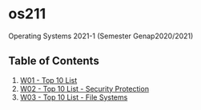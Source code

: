 # os211
Operating Systems 2021-1 (Semester Genap2020/2021)

## Table of Contents
1. [W01 - Top 10 List](W01/)
2. [W02 - Top 10 List - Security Protection](W02/)
3. [W03 - Top 10 List - File Systems](W03/)
